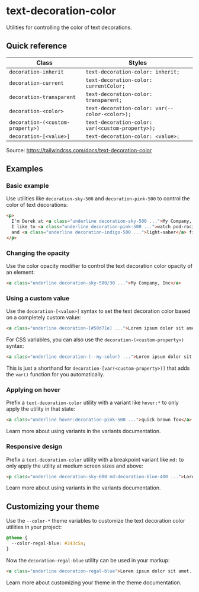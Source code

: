 # text-decoration-color

Utilities for controlling the color of text decorations.

## Quick reference

| Class                    | Styles                                   |
|--------------------------|------------------------------------------|
| `decoration-inherit`     | `text-decoration-color: inherit;`        |
| `decoration-current`     | `text-decoration-color: currentColor;`   |
| `decoration-transparent` | `text-decoration-color: transparent;`    |
| `decoration-<color>`     | `text-decoration-color: var(--color-<color>);` |
| `decoration-(<custom-property>)` | `text-decoration-color: var(<custom-property>);` |
| `decoration-[<value>]`   | `text-decoration-color: <value>;`        |

Source: https://tailwindcss.com/docs/text-decoration-color

## Examples

### Basic example

Use utilities like `decoration-sky-500` and `decoration-pink-500` to control the color of text decorations:

```html
<p>
  I'm Derek at <a class="underline decoration-sky-500 ...">My Company, Inc</a>.
  I like to <a class="underline decoration-pink-500 ...">watch pod-racing</a>
  and <a class="underline decoration-indigo-500 ...">light-saber</a> fights.
</p>
```

### Changing the opacity

Use the color opacity modifier to control the text decoration color opacity of an element:

```html
<a class="underline decoration-sky-500/30 ...">My Company, Inc</a>
```

### Using a custom value

Use the `decoration-[<value>]` syntax to set the text decoration color based on a completely custom value:

```html
<a class="underline decoration-[#50d71e] ...">Lorem ipsum dolor sit amet...</a>
```

For CSS variables, you can also use the `decoration-(<custom-property>)` syntax:

```html
<a class="underline decoration-(--my-color) ...">Lorem ipsum dolor sit amet...</a>
```

This is just a shorthand for `decoration-[var(<custom-property>)]` that adds the `var()` function for you automatically.

### Applying on hover

Prefix a `text-decoration-color` utility with a variant like `hover:*` to only apply the utility in that state:

```html
<a class="underline hover:decoration-pink-500 ...">quick brown fox</a>
```

Learn more about using variants in the variants documentation.

### Responsive design

Prefix a `text-decoration-color` utility with a breakpoint variant like `md:` to only apply the utility at medium screen sizes and above:

```html
<p class="underline decoration-sky-600 md:decoration-blue-400 ...">Lorem ipsum dolor sit amet...</p>
```

Learn more about using variants in the variants documentation.

## Customizing your theme

Use the `--color-*` theme variables to customize the text decoration color utilities in your project:

```css
@theme {
  --color-regal-blue: #243c5a;
}
```

Now the `decoration-regal-blue` utility can be used in your markup:

```html
<a class="underline decoration-regal-blue">Lorem ipsum dolor sit amet...</a>
```

Learn more about customizing your theme in the theme documentation.
